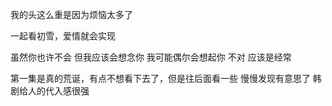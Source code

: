 我的头这么重是因为烦恼太多了

一起看初雪，爱情就会实现

虽然你也许不会
但我应该会想念你
我可能偶尔会想起你
不对
应该是经常

第一集是真的荒诞，有点不想看下去了，但是往后面看一些
慢慢发现有意思了
韩剧给人的代入感很强